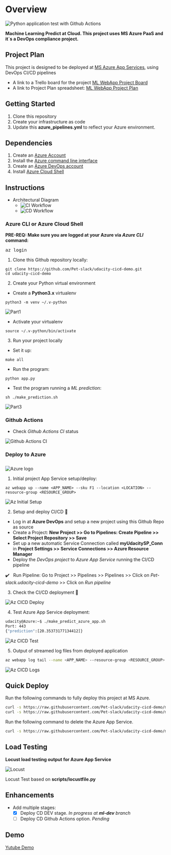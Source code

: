 
# Overview

![Python application test with Github Actions](https://github.com/Pet-slack/udacity-cicd-demo/workflows/Python%20application%20test%20with%20Github%20Actions/badge.svg?branch=master)

**Machine Learning Predict at Cloud. This project uses MS Azure PaaS and it´s a DevOps compliance project.**

## Project Plan
This project is designed to be deployed at [MS Azure App Services](https://azure.microsoft.com/en-us/services/app-service/), using DevOps CI/CD pipelines

* A link to a Trello board for the project [ML WebApp Project Board](https://trello.com/b/cdOSQmny/ml-webapp)
* A link to Project Plan spreadsheet: [ML WebApp Project Plan](https://docs.google.com/spreadsheets/d/1n43xnL9KeBi6VD-NJldy7YswKPCqkVuneJCUcn6Bw_Q)

## Getting Started

1. Clone this repository
2. Create your infrastructure as code
3. Update this **azure_pipelines.yml** to reflect your Azure environment.

## Dependencies
1. Create an [Azure Account](https://portal.azure.com) 
2. Install the [Azure command line interface](https://docs.microsoft.com/en-us/cli/azure/install-azure-cli?view=azure-cli-latest)
3. Create an [Azure DevOps account](https://dev.azure.com)
4. Install [Azure Cloud Shell](https://docs.microsoft.com/en-us/azure/cloud-shell/using-the-shell-window)

## Instructions

* Architectural Diagram
  * ![CI Workflow](images/ml-design-CI_Workflow.png)
  * ![CD Workflow](images/ml-design-CD_workflow.png)

### Azure CLI or Azure Cloud Shell
**PRE-REQ: Make sure you are logged at your Azure via *Azure CLI* command:** <pre>az login</pre>
1. Clone this Github repository locally:
```
git clone https://github.com/Pet-slack/udacity-cicd-demo.git
cd udacity-cicd-demo
```
2. Create your Python virtual environment
- Create  a **Python3.x** virtualenv
```
python3 -m venv ~/.v-python
```
![Part1](images/Instruction_part1.png)

- Activate your virtualenv
```
source ~/.v-python/bin/activate
```
3. Run your project locally
- Set it up:
```
make all
```
- Run the program:
```
python app.py
```
- Test the program running a *ML prediction*:
```
sh ./make_prediction.sh
```
![Part3](images/Instruction_part3.png)

### Github Actions
- Check *Github Actions CI* status

![Github Actions CI](images/Github_Actions_CI.png)

### Deploy to Azure
<div class="col d-flex justify-content-center" style="padding-top: 10px;">
<img src="https://image.flaticon.com/icons/png/128/873/873107.png" style="padding-right: 1em;" alt="Azure logo">
</div>

1. Initial project App Service setup/deploy:
```
az webapp up --name <APP_NAME> --sku F1 --location <LOCATION> --resource-group <RESOURCE_GROUP>
```
![Az Initial Setup](images/Az_CICD_deploy.png)

2. Setup and deploy CI/CD 💪
- Log in at **Azure DevOps** and setup a new project using this Github Repo as source
- Create a Project: **New Project >> Go to Pipelines: Create Pipeline >> Select Project Repository >> Save**
- Set up a new automatic Service Connection called **myUdacitySP_Conn** in **Project Settings >> Service Connections >> Azure Resource Manager**
- Deploy the *DevOps project* to *Azure App Service* running the CI/CD pipeline
<p class="lead">✔️ &nbsp; Run Pipeline: Go to Project >> Pipelines >> Pipelines >> Click on <em>Pet-slack.udacity-cicd-demo</em> >> Click on <em>Run pipeline</em></p>

3. Check the CI/CD deployment 💙

![Az CICD Deploy](images/Az_CICD_deploy2.png)

4. Test Azure App Service deployment:
```bash
udacity@Azure:~$ ./make_predict_azure_app.sh
Port: 443
{"prediction":[20.35373177134412]}
```
![Az CICD Test](images/Az_CICD_deploy3.png)

5. Output of streamed log files from deployed application
```bash
az webapp log tail --name <APP_NAME> --resource-group <RESOURCE_GROUP>
```

![Az CICD Logs](images/Az_CICD_deploy4.png)

## Quick Deploy

Run the following commands to fully deploy this project at MS Azure.
```bash
curl -s https://raw.githubusercontent.com/Pet-slack/udacity-cicd-demo/master/scripts/full-deploy-commands.sh | bash -s -- start
curl -s https://raw.githubusercontent.com/Pet-slack/udacity-cicd-demo/master/scripts/full-deploy-commands.sh | bash -s -- deploy
```

Run the following command to delete the Azure App Service.
```bash
curl -s https://raw.githubusercontent.com/Pet-slack/udacity-cicd-demo/master/scripts/full-deploy-commands.sh | bash -s -- delete
```

## Load Testing

**Locust load testing output for Azure App Service**

![Locust](images/locust_test.png)

Locust Test based on **scripts/locustfile.py**

## Enhancements

- Add multiple stages:
  - [x] Deploy CD DEV stage. *In progress at **ml-dev** branch*
  - [ ] Deploy CD Github Actions option. *Pending*

## Demo 

[Yutube Demo](https://youtu.be/iY78A-xlQ8M)

